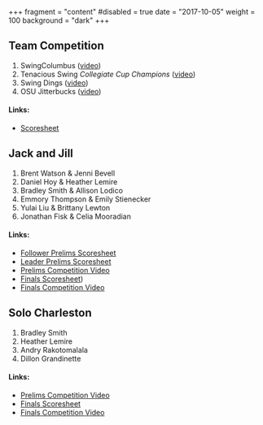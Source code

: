 +++
fragment = "content"
#disabled = true
date = "2017-10-05"
weight = 100
background = "dark"
+++

## Team Competition

1. SwingColumbus ([video](http://www.youtube.com/watch?v=XncSyzSMIuw&feature=share&list=PLw2dfcFL5AM7PdzmUM1Yry8xRVnVqH8WA))
2. Tenacious Swing *Collegiate Cup Champions* ([video](http://www.youtube.com/watch?v=omfVkBaAD2c&feature=share&list=PLw2dfcFL5AM7PdzmUM1Yry8xRVnVqH8WA&index=1))
3. Swing Dings ([video](http://www.youtube.com/watch?v=C8yUA9nr8SY&feature=share&list=PLw2dfcFL5AM7PdzmUM1Yry8xRVnVqH8WA&index=2))
4. OSU Jitterbucks ([video](http://www.youtube.com/watch?v=RD7hab7exWo&feature=share&list=PLw2dfcFL5AM7PdzmUM1Yry8xRVnVqH8WA&index=3))

#### Links:

* [Scoresheet](/images/competitions/2014_team.png)

## Jack and Jill

1. Brent Watson & Jenni Bevell
2. Daniel Hoy & Heather Lemire
3. Bradley Smith & Allison Lodico
4. Emmory Thompson & Emily Stienecker
5. Yulai Liu & Brittany Lewton
6. Jonathan Fisk & Celia Mooradian

#### Links:

* [Follower Prelims Scoresheet](/images/competitions/2014_jack_and_jill_follower.png)
* [Leader Prelims Scoresheet](/images/competitions/2014_jack_and_jill_leader.png)
* [Prelims Competition Video](http://www.youtube.com/watch?v=oMGIqs3rgrA&list=PLw2dfcFL5AM7PdzmUM1Yry8xRVnVqH8WA&feature=share&index=6)
* [Finals Scoresheet](/images/competitions/2014_jack_and_jill.png))
* [Finals Competition Video](http://www.youtube.com/watch?v=bt1BGzXZpK8&list=PLw2dfcFL5AM7PdzmUM1Yry8xRVnVqH8WA&feature=share&index=4)

## Solo Charleston

1. Bradley Smith
2. Heather Lemire
3. Andry Rakotomalala
4. Dillon Grandinette

#### Links:

* [Prelims Competition Video](http://www.youtube.com/watch?v=IcMdu5PKf3Y&amp;feature=share&amp;list=PLw2dfcFL5AM7PdzmUM1Yry8xRVnVqH8WA&amp;index=7)
* [Finals Scoresheet](/images/competitions/2014_solo.png)
* [Finals Competition Video](http://www.youtube.com/watch?v=PGKMojh_kEM&amp;list=PLw2dfcFL5AM7PdzmUM1Yry8xRVnVqH8WA&amp;feature=share&amp;index=5)

